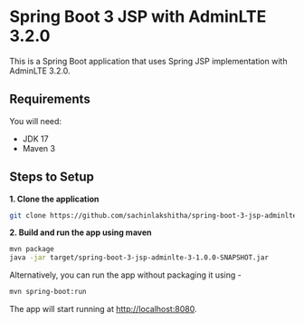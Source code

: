 # Spring Boot 3 JSP with AdminLTE 3.2.0

This is a Spring Boot application that uses Spring JSP implementation with AdminLTE 3.2.0.

## Requirements

You will need:

*	JDK 17
*   Maven 3

## Steps to Setup

**1. Clone the application**

```bash
git clone https://github.com/sachinlakshitha/spring-boot-3-jsp-adminlte-3.git
```

**2. Build and run the app using maven**

```bash
mvn package
java -jar target/spring-boot-3-jsp-adminlte-3-1.0.0-SNAPSHOT.jar
```

Alternatively, you can run the app without packaging it using -

```bash
mvn spring-boot:run
```

The app will start running at <http://localhost:8080>.
